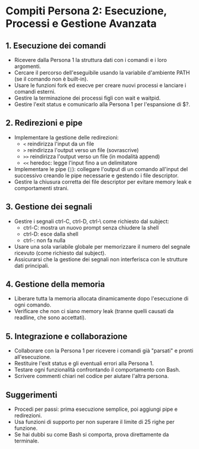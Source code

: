 # Compiti Persona 2: Esecuzione, Processi e Gestione Avanzata

## 1. Esecuzione dei comandi
- Ricevere dalla Persona 1 la struttura dati con i comandi e i loro argomenti.
- Cercare il percorso dell'eseguibile usando la variabile d'ambiente PATH (se il comando non è built-in).
- Usare le funzioni fork ed execve per creare nuovi processi e lanciare i comandi esterni.
- Gestire la terminazione dei processi figli con wait e waitpid.
- Gestire l'exit status e comunicarlo alla Persona 1 per l'espansione di $?.

## 2. Redirezioni e pipe
- Implementare la gestione delle redirezioni:
  - `<`  reindirizza l'input da un file
  - `>`  reindirizza l'output verso un file (sovrascrive)
  - `>>` reindirizza l'output verso un file (in modalità append)
  - `<<` heredoc: legge l'input fino a un delimitatore
- Implementare le pipe (`|`): collegare l'output di un comando all'input del successivo creando le pipe necessarie e gestendo i file descriptor.
- Gestire la chiusura corretta dei file descriptor per evitare memory leak e comportamenti strani.

## 3. Gestione dei segnali
- Gestire i segnali ctrl-C, ctrl-D, ctrl-\ come richiesto dal subject:
  - ctrl-C: mostra un nuovo prompt senza chiudere la shell
  - ctrl-D: esce dalla shell
  - ctrl-\: non fa nulla
- Usare una sola variabile globale per memorizzare il numero del segnale ricevuto (come richiesto dal subject).
- Assicurarsi che la gestione dei segnali non interferisca con le strutture dati principali.

## 4. Gestione della memoria
- Liberare tutta la memoria allocata dinamicamente dopo l'esecuzione di ogni comando.
- Verificare che non ci siano memory leak (tranne quelli causati da readline, che sono accettati).

## 5. Integrazione e collaborazione
- Collaborare con la Persona 1 per ricevere i comandi già "parsati" e pronti all'esecuzione.
- Restituire l'exit status e gli eventuali errori alla Persona 1.
- Testare ogni funzionalità confrontando il comportamento con Bash.
- Scrivere commenti chiari nel codice per aiutare l'altra persona.

## Suggerimenti
- Procedi per passi: prima esecuzione semplice, poi aggiungi pipe e redirezioni.
- Usa funzioni di supporto per non superare il limite di 25 righe per funzione.
- Se hai dubbi su come Bash si comporta, prova direttamente da terminale. 